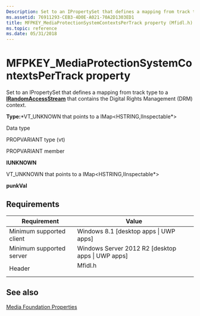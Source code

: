 ```yaml
---
Description: Set to an IPropertySet that defines a mapping from track type to a IRandomAccessStream that contains the Digital Rights Management (DRM) context.
ms.assetid: 76911293-CEB3-4D0E-A021-70A2D1303ED1
title: MFPKEY_MediaProtectionSystemContextsPerTrack property (Mfidl.h)
ms.topic: reference
ms.date: 05/31/2018
---
```


# MFPKEY\_MediaProtectionSystemContextsPerTrack property

Set to an IPropertySet that defines a mapping from track type to a [**IRandomAccessStream**](/previous-versions//hh438400(v=vs.85)) that contains the Digital Rights Management (DRM) context.

**Type:**\*VT\_UNKNOWN that points to a IMap<HSTRING,IInspectable\*>



Data type

PROPVARIANT type (vt)

PROPVARIANT member

**IUNKNOWN**

VT\_UNKNOWN that points to a IMap<HSTRING,IInspectable\*>

**punkVal**



## Requirements



| Requirement | Value |
|-------------------------------------|------------------------------------------------------------------------------------|
| Minimum supported client<br/> | Windows 8.1 \[desktop apps \| UWP apps\]<br/>                                |
| Minimum supported server<br/> | Windows Server 2012 R2 \[desktop apps \| UWP apps\]<br/>                     |
| Header<br/>                   | <dl> <dt>Mfidl.h</dt> </dl> |



## See also

<dl> <dt>

[Media Foundation Properties](media-foundation-properties.md)
</dt> </dl>

 

 
